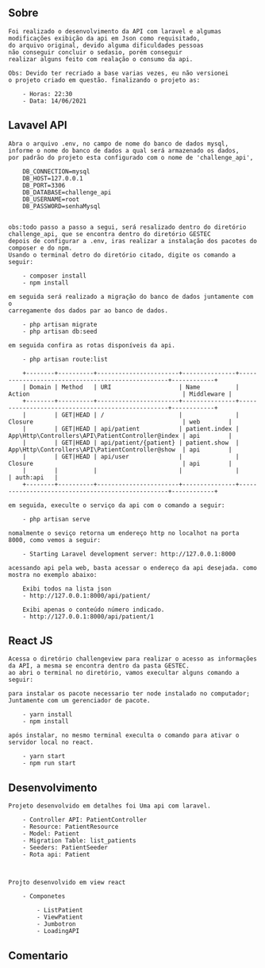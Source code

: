## Sobre


	Foi realizado o desenvolvimento da API com laravel e algumas 
	modificações exibição da api em Json como requisitado,
	do arquivo original, devido alguma dificuldades pessoas
	não conseguir concluir o sedasio, porém conseguir 
	realizar alguns feito com realação o consumo da api.

	Obs: Devido ter recriado a base varias vezes, eu não versionei
	o projeto criado em questão. finalizando o projeto as:

		- Horas: 22:30
		- Data: 14/06/2021


## Lavavel API
	
	Abra o arquivo .env, no campo de nome do banco de dados mysql,
	informe o nome do banco de dados a qual será armazenado os dados,
	por padrão do projeto esta configurado com o nome de 'challenge_api',
	
		DB_CONNECTION=mysql
		DB_HOST=127.0.0.1
		DB_PORT=3306
		DB_DATABASE=challenge_api
		DB_USERNAME=root
		DB_PASSWORD=senhaMysql


	obs:todo passo a passo a segui, será resalizado dentro do diretório challenge_api, que se encontra dentro do diretório GESTEC 
	depois de configurar a .env, iras realizar a instalação dos pacotes do composer e do npm.
	Usando o terminal detro do diretório citado, digite os comando a seguir:
		
		- composer install
		- npm install

	em seguida será realizado a migração do banco de dados juntamente com o 
	carregamente dos dados par ao banco de dados.

		- php artisan migrate 
		- php artisan db:seed

	em seguida confira as rotas disponíveis da api.

		- php artisan route:list

		+--------+----------+-----------------------+---------------+--------------------------------------------------+------------+
		| Domain | Method   | URI                   | Name          | Action                                           | Middleware |
		+--------+----------+-----------------------+---------------+--------------------------------------------------+------------+
		|        | GET|HEAD | /                     |               | Closure                                          | web        |
		|        | GET|HEAD | api/patient           | patient.index | App\Http\Controllers\API\PatientController@index | api        |
		|        | GET|HEAD | api/patient/{patient} | patient.show  | App\Http\Controllers\API\PatientController@show  | api        |
		|        | GET|HEAD | api/user              |               | Closure                                          | api        |
		|        |          |                       |               |                                                  | auth:api   |
		+--------+----------+-----------------------+---------------+--------------------------------------------------+------------+ 

	em seguida, execulte o serviço da api com o comando a seguir:
		
		- php artisan serve

	nomalmente o seviço retorna um endereço http no localhot na porta 8000, como vemos a seguir:

		- Starting Laravel development server: http://127.0.0.1:8000
	
	acessando api pela web, basta acessar o endereço da api desejada. como mostra no exemplo abaixo:

		Exibi todos na lista json
		- http://127.0.0.1:8000/api/patient/

		Exibi apenas o conteúdo número indicado. 
		- http://127.0.0.1:8000/api/patient/1

## React JS

	Acessa o diretório challengeview para realizar o acesso as informações da API, a mesma se encontra dentro da pasta GESTEC.
	ao abri o terminal no diretório, vamos execultar alguns comando a seguir:
	
	para instalar os pacote necessario ter node instalado no computador; Juntamente com um gerenciador de pacote.

		- yarn install
		- npm install

	após instalar, no mesmo terminal execulta o comando para ativar o servidor local no react.

		- yarn start
		- npm run start

	
## Desenvolvimento

	Projeto desenvolvido em detalhes foi Uma api com laravel. 

		- Controller API: PatientController
		- Resource: PatientResource
		- Model: Patient
		- Migration Table: list_patients
		- Seeders: PatientSeeder
		- Rota api: Patient



	Projto desenvolvido em view react

		- Componetes
			
			- ListPatient
			- ViewPatient
			- Jumbotron
			- LoadingAPI
	
## Comentario
	
